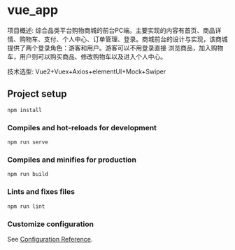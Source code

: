 # vue_app
项目概述: 综合品类平台购物商城的前台PC端。主要实现的内容有首页、商品详情、购物车、支付、个人中心、订单管理、登录。商城前台的设计与实现，该商城提供了两个登录角色：游客和用户。游客可以不用登录直接
浏览商品，加入购物车，用户则可以购买商品、修改购物车以及进入个人中心。 

技术选型: Vue2+Vuex+Axios+elementUI+Mock+Swiper
## Project setup
```
npm install
```

### Compiles and hot-reloads for development
```
npm run serve
```

### Compiles and minifies for production
```
npm run build
```

### Lints and fixes files
```
npm run lint
```

### Customize configuration
See [Configuration Reference](https://cli.vuejs.org/config/).

